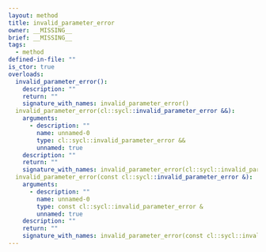```yaml
---
layout: method
title: invalid_parameter_error
owner: __MISSING__
brief: __MISSING__
tags:
  - method
defined-in-file: ""
is_ctor: true
overloads:
  invalid_parameter_error():
    description: ""
    return: ""
    signature_with_names: invalid_parameter_error()
  invalid_parameter_error(cl::sycl::invalid_parameter_error &&):
    arguments:
      - description: ""
        name: unnamed-0
        type: cl::sycl::invalid_parameter_error &&
        unnamed: true
    description: ""
    return: ""
    signature_with_names: invalid_parameter_error(cl::sycl::invalid_parameter_error &&)
  invalid_parameter_error(const cl::sycl::invalid_parameter_error &):
    arguments:
      - description: ""
        name: unnamed-0
        type: const cl::sycl::invalid_parameter_error &
        unnamed: true
    description: ""
    return: ""
    signature_with_names: invalid_parameter_error(const cl::sycl::invalid_parameter_error &)
---
```

